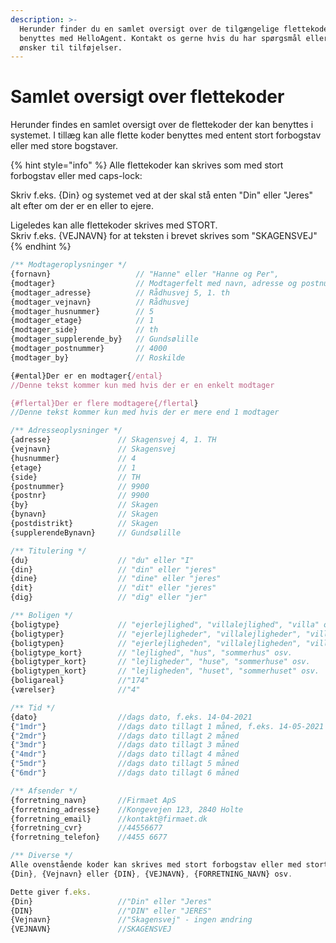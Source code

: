 ```yaml
---
description: >-
  Herunder finder du en samlet oversigt over de tilgængelige flettekoder der kan
  benyttes med HelloAgent. Kontakt os gerne hvis du har spørgsmål eller har
  ønsker til tilføjelser.
---
```


# Samlet oversigt over flettekoder

Herunder findes en samlet oversigt over de flettekoder der kan benyttes i systemet. I tillæg kan alle flette koder benyttes med entent stort forbogstav eller med store bogstaver.&#x20;

{% hint style="info" %}
Alle flettekoder kan skrives som med stort forbogstav eller med caps-lock:

Skriv f.eks. {Din} og systemet ved at der skal stå enten "Din" eller "Jeres" alt efter om der er en eller to ejere.

Ligeledes kan alle flettekoder skrives med STORT.\
Skriv f.eks. {VEJNAVN} for at teksten i brevet skrives som "SKAGENSVEJ"
{% endhint %}

```javascript
/** Modtageroplysninger */
{fornavn}                   // "Hanne" eller "Hanne og Per",
{modtager}                  // Modtagerfelt med navn, adresse og postnummer/by
{modtager_adresse}          // Rådhusvej 5, 1. th
{modtager_vejnavn}          // Rådhusvej
{modtager_husnummer}        // 5
{modtager_etage}            // 1
{modtager_side}             // th
{modtager_supplerende_by}   // Gundsølille
{modtager_postnummer}       // 4000
{modtager_by}               // Roskilde

{#ental}Der er en modtager{/ental} 
//Denne tekst kommer kun med hvis der er en enkelt modtager

{#flertal}Der er flere modtagere{/flertal}   
//Denne tekst kommer kun med hvis der er mere end 1 modtager

/** Adresseoplysninger */
{adresse}               // Skagensvej 4, 1. TH
{vejnavn}               // Skagensvej
{husnummer}             // 4
{etage}                 // 1
{side}                  // TH
{postnummer}            // 9900
{postnr}                // 9900
{by}                    // Skagen
{bynavn}                // Skagen
{postdistrikt}          // Skagen
{supplerendeBynavn}     // Gundsølille

/** Titulering */
{du}                    // "du" eller "I"
{din} 	                // "din" eller "jeres"
{dine} 	                // "dine" eller "jeres"
{dit} 	                // "dit" eller "jeres"
{dig}                   // "dig" eller "jer"

/** Boligen */
{boligtype}             // "ejerlejlighed", "villalejlighed", "villa" osv.
{boligtyper}            // "ejerlejligheder", "villalejligheder", "villaer" osv.
{boligtypen}            // "ejerlejligheden", "villalejligheden", "villaen" osv.
{boligtype_kort}        // "lejlighed", "hus", "sommerhus" osv.
{boligtyper_kort}       // "lejligheder", "huse", "sommerhuse" osv. 
{boligtypen_kort}       // "lejligheden", "huset", "sommerhuset" osv.
{boligareal}            //"174"
{værelser}              //"4"

/** Tid */
{dato}                  //dags dato, f.eks. 14-04-2021      
{"1mdr"}                //dags dato tillagt 1 måned, f.eks. 14-05-2021
{"2mdr"}                //dags dato tillagt 2 måned
{"3mdr"}                //dags dato tillagt 3 måned
{"4mdr"}                //dags dato tillagt 4 måned
{"5mdr"}                //dags dato tillagt 5 måned
{"6mdr"}                //dags dato tillagt 6 måned

/** Afsender */
{forretning_navn}       //Firmaet ApS
{forretning_adresse}    //Kongevejen 123, 2840 Holte
{forretning_email}      //kontakt@firmaet.dk
{forretning_cvr}        //44556677
{forretning_telefon}    //4455 6677

/** Diverse */
Alle ovenstående koder kan skrives med stort forbogstav eller med stort:
{Din}, {Vejnavn} eller {DIN}, {VEJNAVN}, {FORRETNING_NAVN} osv.

Dette giver f.eks.
{Din}                   //"Din" eller "Jeres"
{DIN}                   //"DIN" eller "JERES"
{Vejnavn}               //"Skagensvej" - ingen ændring
{VEJNAVN}               //SKAGENSVEJ

```
